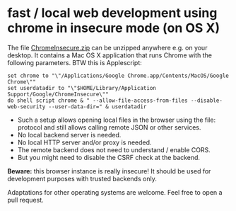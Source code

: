 # fast / local web development using chrome in insecure mode (on OS X)

The file [ChromeInsecure.zip](ChromeInsecure.zip?raw=true) can be unzipped anywhere e.g. on your desktop.
It contains a Mac OS X application that runs Chrome with the following parameters.
BTW this is Applescript:

    set chrome to "\"/Applications/Google Chrome.app/Contents/MacOS/Google Chrome\""
    set userdatadir to "\"$HOME/Library/Application Support/Google/ChromeInsecure\""
    do shell script chrome & " --allow-file-access-from-files --disable-web-security --user-data-dir=" & userdatadir

- Such a setup allows opening local files in the browser using the file: protocol and still allows calling remote JSON or other services.
- No local backend server is needed.
- No local HTTP server and/or proxy is needed.
- The remote backend does not need to understand / enable CORS.
- But you might need to disable the CSRF check at the backend.

**Beware:** this browser instance is really insecure!
It should be used for development purposes with trusted backends only.

Adaptations for other operating systems are welcome.
Feel free to open a pull request.

